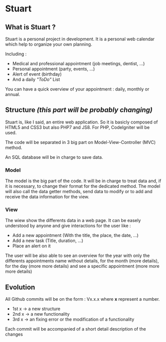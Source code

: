 # Stuart

## What is Stuart ?

Stuart is a personal project in development.
It is a personal web calendar which help to organize your own planning.

Including :
- Medical and professional appointment (job meetings, dentist, ...)
- Personal appointment (party, events, ...)
- Alert of event (birthday)
- And a daily *"ToDo"* List

You can have a quick overview of your appointment : daily, monthly or annual.

## Structure *(this part will be probably changing)*

Stuart is, like I said, an entire web application. So it is basicly composed of HTML5 and CSS3 but also PHP7 and JS8.
For PHP, CodeIgniter will be used.

The code will be separated in 3 big part on Model-View-Controller (MVC) method.

An SQL database will be in charge to save data.

### Model

The model is the big part of the code. It will be in charge to treat data and, if it is necessary, to change their format for the dedicated method. The model will also call the data getter methods, send data to modify or to add and receive the data information for the view.

### View

The wiew show the differents data in a web page. It can be easely understood by anyone and give interactions for the user like :
- Add a new appointment (With the title, the place, the date, ...)
- Add a new task (Title, duration, ...)
- Place an alert on it

The user will be also able to see an overview for the year with only the differents appointments name without details, for the month (more details), for the day (more more details) and see a specific appointment (more more more details)

## Evolution

All Github commits will be on the form : Vx.x.x where **x** represent a number.

- 1st x -> a new structure
- 2nd x -> a new functionality
- 3rd x -> an fixing error or the modification of a functionality

Each commit will be accompanied of a short detail description of the changes
